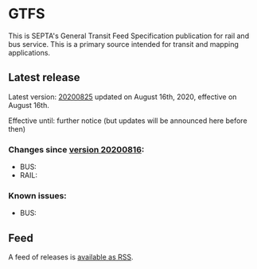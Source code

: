 # GTFS

This is SEPTA's General Transit Feed Specification publication for rail and bus service. This is a primary source intended for transit and mapping applications.

## Latest release
 
Latest version: [20200825](https://github.com/septadev/GTFS/releases/tag/v202008250) updated on August 16th, 2020, effective on August 16th.

Effective until: further notice (but updates will be announced here before then)

### Changes since [version 20200816](https://github.com/septadev/GTFS/releases/tag/v202008160): 
 
*  BUS:  
*  RAIL: 

### Known issues:

* BUS: 

## Feed

A feed of releases is [available as RSS](https://github.com/septadev/GTFS/releases.atom).

